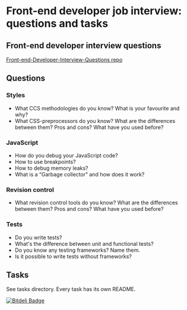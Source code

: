 # Front-end developer job interview: questions and tasks


## Front-end developer interview questions

[Front-end-Developer-Interview-Questions repo](https://github.com/darcyclarke/Front-end-Developer-Interview-Questions)


## Questions

### Styles

* What CCS methodologies do you know? What is your favourite and why?
* What CSS-preprocessors do you know? What are the differences between them? Pros and cons? What have you used before?


### JavaScript

* How do you debug your JavaScript code?
* How to use breakpoints?
* How to debug memory leaks?
* What is a “Garbage collector” and how does it work?


### Revision control

* What revision control tools do you know? What are the differences between them? Pros and cons? What have you used before?


### Tests

* Do you write tests?
* What's the difference between unit and functional tests?
* Do you know any testing frameworks? Name them.
* Is it possible to write tests without frameworks?


## Tasks

See tasks directory. Every task has its own README.

[![Bitdeli Badge](https://d2weczhvl823v0.cloudfront.net/clexit/front-end-developer-job-interview/trend.png)](https://bitdeli.com/free "Bitdeli Badge")


